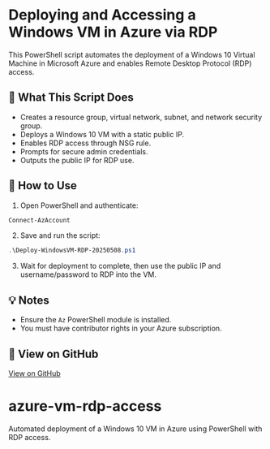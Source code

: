 # Deploying and Accessing a Windows VM in Azure via RDP

This PowerShell script automates the deployment of a Windows 10 Virtual Machine in Microsoft Azure and enables Remote Desktop Protocol (RDP) access.

## 🔧 What This Script Does

- Creates a resource group, virtual network, subnet, and network security group.
- Deploys a Windows 10 VM with a static public IP.
- Enables RDP access through NSG rule.
- Prompts for secure admin credentials.
- Outputs the public IP for RDP use.

## 🚀 How to Use

1. Open PowerShell and authenticate:
```powershell
Connect-AzAccount
```

2. Save and run the script:
```powershell
.\Deploy-WindowsVM-RDP-20250508.ps1
```

3. Wait for deployment to complete, then use the public IP and username/password to RDP into the VM.

## 💡 Notes

- Ensure the `Az` PowerShell module is installed.
- You must have contributor rights in your Azure subscription.

## 📎 View on GitHub

[View on GitHub](https://github.com/jetmariano/azure-vm-rdp-access)
# azure-vm-rdp-access
 Automated deployment of a Windows 10 VM in Azure using PowerShell with RDP access.
